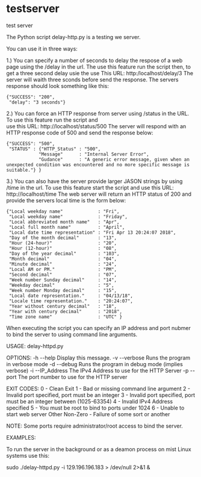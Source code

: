 # testserver
test server

The Python script delay-http.py is a testing we server.

You can use it in three ways:

1.) You can specify a number of seconds to delay the respose of
    a web page using the /delay in the url. The use this feature
    run the script then, to get a three second delay usie the use
    This URL:  http:/localhost/delay/3
    The server will waith three sconds before send the response.
    The servers response should look something like this:
   
    {"SUCCESS": "200",
     "delay": "3 seconds"}

2.) You can force an HTTP response from server using  /status 
    in the URL. To use this feature run the script and  
    use this URL: http://localhost/status/500
    The server will respond with an HTTP response code of 500 
    and send the response below:

    {"SUCCESS": "500",
     "STATUS" : {"HTTP_Status" : "500",
                "Message"      : "Internal Server Error",
                "Gudance"      : "A generic error message, given when an unexpected condition was encountered and no more specific message is suitable."} }

3.) You can also have the server provide larger JASON strings by 
    using /time in the url. To use this feature start the script 
    and use this URL: http://localhost/time
    The web server will return an HTTP status of 200 and provide 
    the servers local time is the form below:

    {"Local weekday name"             : "Fri",
     "Local weekday name"             : "Friday",
     "Local abbreviated month name"   : "Apr",
     "Local full month name"          : "April",
     "Local date time representation" : "Fri Apr 13 20:24:07 2018",
     "Day of the month decimal"       : "13",
     "Hour (24-hour)"                 : "20",
     "Hour (12-hour)"                 : "08",
     "Day of the year decimal"        : "103",
     "Month decimal"                  : "04",
     "Minute decimal"                 : "24",
     "Local AM or PM."                : "PM",
     "Second decimal"                 : "07",
     "Week number Sunday decimal"     : "14",
     "Weekday decimal"                : "5",
     "Week number Monday decimal"     : "15",
     "Local date representation."     : "04/13/18",
     "Locale time representation."    : "20:24:07",
     "Year without century decimal"   : "18",
     "Year with century decimal"      : "2018",
     "Time zone name"                 : "UTC" }
 
When executing the script you can specify an IP address and port 
nubmer to bind the server to using command line arguments. 

USAGE: delay-httpd.py 

OPTIONS:
   -h --help       Display this message.
   -v --verbose    Runs the program in verbose mode
   -d --debug      Runs the program in debug mode (implies verbose)
   -i --IP_Address The IPv4 Address to use for the HTTP Server
   -p --port       The port number to use for the HTTP server

EXIT CODES:
  0 - Clean Exit
  1 - Bad or missing command line argument
  2 - Invalid port specified, port must be an integer
  3 - Invalid port specified, port must be an integer between (1025-63354)
  4 - Invalid IPv4 Address specified
  5 - You must be root to bind to ports under 1024
  6 - Unable to start web server
Other Non-Zero - Failure of some sort or another

NOTE: Some ports require administrator/root access to bind the server.

EXAMPLES:

To run the server in the background or as a deamon process
on mist Linux systems use this:

sudo ./delay-httpd.py -i 129.196.196.183 > /dev/null 2>&1  &






 

